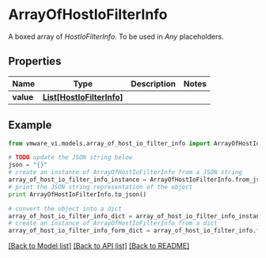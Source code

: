 # ArrayOfHostIoFilterInfo

A boxed array of *HostIoFilterInfo*. To be used in *Any* placeholders. 

## Properties
Name | Type | Description | Notes
------------ | ------------- | ------------- | -------------
**value** | [**List[HostIoFilterInfo]**](HostIoFilterInfo.md) |  | 

## Example

```python
from vmware_vi.models.array_of_host_io_filter_info import ArrayOfHostIoFilterInfo

# TODO update the JSON string below
json = "{}"
# create an instance of ArrayOfHostIoFilterInfo from a JSON string
array_of_host_io_filter_info_instance = ArrayOfHostIoFilterInfo.from_json(json)
# print the JSON string representation of the object
print ArrayOfHostIoFilterInfo.to_json()

# convert the object into a dict
array_of_host_io_filter_info_dict = array_of_host_io_filter_info_instance.to_dict()
# create an instance of ArrayOfHostIoFilterInfo from a dict
array_of_host_io_filter_info_form_dict = array_of_host_io_filter_info.from_dict(array_of_host_io_filter_info_dict)
```
[[Back to Model list]](../README.md#documentation-for-models) [[Back to API list]](../README.md#documentation-for-api-endpoints) [[Back to README]](../README.md)


